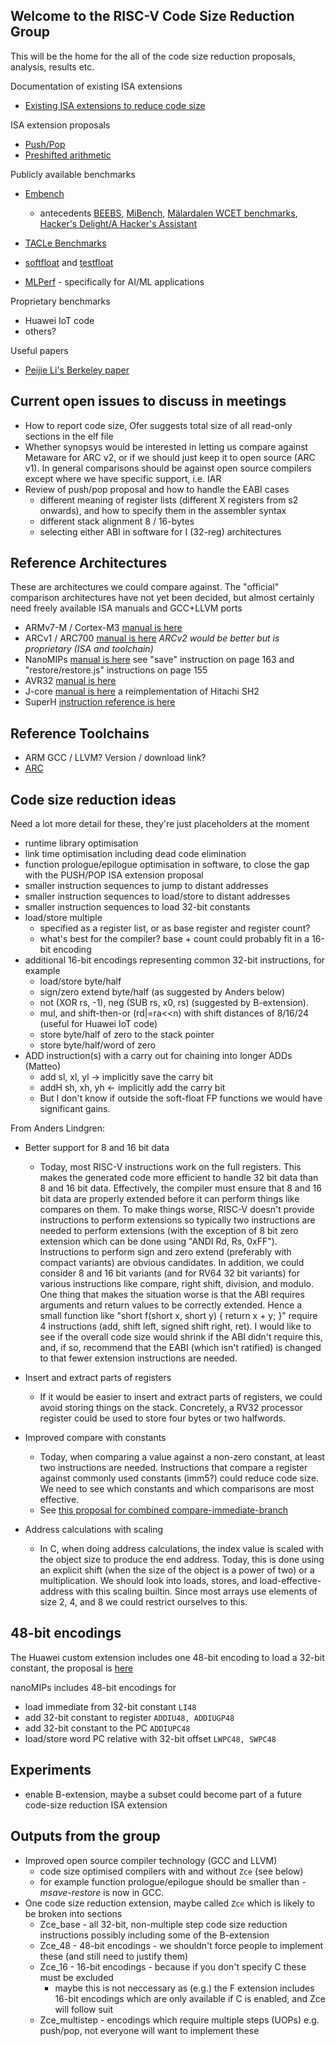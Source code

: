 Welcome to the RISC-V Code Size Reduction Group
------------------------------------------------

This will be the home for the all of the code size reduction proposals, analysis, results etc.

Documentation of existing ISA extensions
- [Existing ISA extensions to reduce code size](https://github.com/riscv/riscv-code-size-reduction/blob/master/existing_extensions/README.md)

ISA extension proposals
- [Push/Pop](https://github.com/riscv/riscv-code-size-reduction/blob/master/ISA%20proposals/Huawei/riscv_push_pop_extension_RV32_RV64.adoc)
- [Preshifted arithmetic](https://github.com/riscv/riscv-code-size-reduction/blob/master/ISA%20proposals/Huawei/preshifted_arithmetic.adoc)

Publicly available benchmarks
- [Embench](https://github.com/embench/embench-iot)

  - antecedents [BEEBS](https://github.com/mageec/beebs), [MiBench](http://vhosts.eecs.umich.edu/mibench/), [Mälardalen WCET benchmarks](https://drops.dagstuhl.de/opus/volltexte/2010/2833/pdf/15.pdf), [Hacker's Delight/A Hacker's Assistant](https://en.wikipedia.org/wiki/Hacker%27s_Delight)

- [TACLe Benchmarks](http://www.tacle.eu/)
- [softfloat](http://www.jhauser.us/arithmetic/SoftFloat.html) and [testfloat](http://www.jhauser.us/arithmetic/TestFloat.html)
- [MLPerf](https://mlperf.org/) - specifically for AI/ML applications

Proprietary benchmarks
- Huawei IoT code
- others?

Useful papers
- [Peijie Li's Berkeley paper](https://www2.eecs.berkeley.edu/Pubs/TechRpts/2019/EECS-2019-107.pdf)

Current open issues to discuss in meetings
------------------------------------------

- How to report code size, Ofer suggests total size of all read-only sections in the elf file
- Whether synopsys would be interested in letting us compare against Metaware for ARC v2, or if we should just keep it to open source (ARC v1). In general comparisons should be against open source compilers except where we have specific support, i.e. IAR
- Review of push/pop proposal and how to handle the EABI cases
  - different meaning of register lists (different X registers from s2 onwards), and how to specify them in the assembler syntax
  - different stack alignment 8 / 16-bytes
  - selecting either ABI in software for I (32-reg) architectures
  
Reference Architectures
-----------------------

These are architectures we could compare against. The "official" comparison architectures have not yet been decided, but almost certainly need freely available ISA manuals and GCC+LLVM ports

- ARMv7-M / Cortex-M3 [manual is here](https://developer.arm.com/documentation/ddi0403/ed/)
- ARCv1 / ARC700 [manual is here](http://me.bios.io/images/d/dd/ARCompactISA_ProgrammersReference.pdf) _ARCv2 would be better but is proprietary (ISA and toolchain)_
- NanoMIPs [manual is here](https://s3-eu-west-1.amazonaws.com/downloads-mips/I7200/I7200+product+launch/MIPS_nanomips32_ISA_TRM_01_01_MD01247.pdf) see "save" instruction on page 163 and "restore/restore.js" instructions on page 155
- AVR32 [manual is here](http://ww1.microchip.com/downloads/en/DeviceDoc/doc32000.pdf)
- J-core [manual is here](https://j-core.org/) a reimplementation of Hitachi SH2 
- SuperH [instruction reference is here](http://www.shared-ptr.com/sh_insns.html)

Reference Toolchains
--------------------

- ARM GCC / LLVM? Version / download link?
- [ARC](https://github.com/foss-for-synopsys-dwc-arc-processors/toolchain/releases)

Code size reduction ideas
-------------------------

Need a lot more detail for these, they're just placeholders at the moment

- runtime library optimisation
- link time optimisation including dead code elimination
- function prologue/epilogue optimisation in software, to close the gap with the PUSH/POP ISA extension proposal
- smaller instruction sequences to jump to distant addresses
- smaller instruction sequences to load/store to distant addresses
- smaller instruction sequences to load 32-bit constants
- load/store multiple
  - specified as a register list, or as base register and register count?
  - what's best for the compiler? base + count could probably fit in a 16-bit encoding
- additional 16-bit encodings representing common 32-bit instructions, for example
  - load/store byte/half
  - sign/zero extend byte/half (as suggested by Anders below)
  - not (XOR rs, -1), neg (SUB rs, x0, rs) (suggested by B-extension).
  - mul, and shift-then-or (rd|=ra<<n) with shift distances of 8/16/24 (useful for Huawei IoT code)
  - store byte/half of zero to the stack pointer
  - store byte/half/word of zero
- ADD instruction(s) with a carry out for chaining into longer ADDs (Matteo)
  - add sl, xl, yl              -> implicitly save the carry bit     
  - addH sh, xh, yh        <- implicitly add the carry bit
  - But I don't know if outside the soft-float FP functions we would have significant gains.


From Anders Lindgren:

- Better support for 8 and 16 bit data
	
  - Today, most RISC-V instructions work on the full registers. This makes the generated code more efficient to handle 32 bit data than 8 and 16 bit data. Effectively, the compiler must ensure that 8 and 16 bit data are properly extended before it can perform things like compares on them. To make things worse, RISC-V doesn't provide instructions to perform extensions so typically two instructions are needed to perform extensions (with the exception of 8 bit zero extension which can be done using "ANDI Rd, Rs, 0xFF"). Instructions to perform sign and zero extend (preferably with compact variants) are obvious candidates. In addition, we could consider 8 and 16 bit variants (and for RV64 32 bit variants) for various instructions like compare, right shift, division, and modulo. One thing that makes the situation worse is that the ABI requires arguments and return values to be correctly extended. Hence a small function like "short f(short x, short y) { return x + y; }" require 4 instructions (add, shift left, signed shift right, ret). I would like to see if the overall code size would shrink if the ABI didn't require this, and, if so, recommend that the EABI (which isn't ratified) is changed to that fewer extension instructions are needed.

- Insert and extract parts of registers

  - If it would be easier to insert and extract parts of registers, we could avoid storing things on the stack. Concretely, a RV32 processor register could be used to store four bytes or two halfwords.

- Improved compare with constants

  - Today, when comparing a value against a non-zero constant, at least two instructions are needed. Instructions that compare a register against commonly used constants (imm5?) could reduce code size. We need to see which constants and which comparisons are most effective.
   - See [this proposal for combined compare-immediate-branch](https://github.com/riscv/riscv-code-size-reduction/blob/master/existing_extensions/Huawei%20Custom%20Extension/riscv_condbr_imm_extension.rst)

- Address calculations with scaling

  - In C, when doing address calculations, the index value is scaled with the object size to produce the end address. Today, this is done using an explicit shift (when the size of the object is a power of two) or a multiplication. We should look into loads, stores, and load-effective-address with this scaling builtin. Since most arrays use elements of size 2, 4, and 8 we could restrict ourselves to this.

48-bit encodings
----------------

The Huawei custom extension includes one 48-bit encoding to load a 32-bit constant, the proposal is [here](https://github.com/riscv/riscv-code-size-reduction/blob/master/existing_extensions/Huawei%20Custom%20Extension/riscv_LLI_extension.rst)

nanoMIPs includes 48-bit encodings for
- load immediate from 32-bit constant `LI48`
- add 32-bit constant to register `ADDIU48, ADDIUGP48`
- add 32-bit constant to the PC `ADDIUPC48`
- load/store word PC relative with 32-bit offset `LWPC48, SWPC48`



Experiments
-----------

- enable B-extension, maybe a subset could become part of a future code-size reduction ISA extension

Outputs from the group
----------------------

- Improved open source compiler technology (GCC and LLVM)
  - code size optimised compilers with and without `Zce` (see below)
  - for example function prologue/epilogue should be smaller than _-msave-restore_ is now in GCC. 
- One code size reduction extension, maybe called `Zce` which is likely to be broken into sections
  - Zce_base - all 32-bit, non-multiple step code size reduction instructions possibly including some of the B-extension
  - Zce_48 - 48-bit encodings - we shouldn't force people to implement these (and still need to justify them)
  - Zce_16 - 16-bit encodings - because if you don't specify C these must be excluded
    - maybe this is not neccessary as (e.g.) the F extension includes 16-bit encodings which are only available if C is enabled, and Zce will follow suit
  - Zce_multistep - encodings which require multiple steps (UOPs) e.g. push/pop, not everyone will want to implement these






